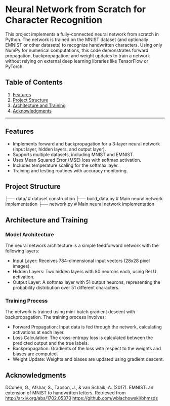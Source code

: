 # Neural Network from Scratch for Character Recognition

This project implements a fully-connected neural network from scratch in Python. The network is trained on the MNIST dataset (and optionally EMNIST or other datasets) to recognize handwritten characters. Using only NumPy for numerical computations, this code demonstrates forward propagation, backpropagation, and weight updates to train a network without relying on external deep learning libraries like TensorFlow or PyTorch.

## Table of Contents
1. [Features](#features)
2. [Project Structure](#project-structure)
3. [Architecture and Training](#training-and-evaluation)
4. [Acknowledgments](#acknowledgments)

---

## Features

- Implements forward and backpropagation for a 3-layer neural network (input layer, hidden layers, and output layer).
- Supports multiple datasets, including MNIST and EMNIST.
- Uses Mean Squared Error (MSE) loss with softmax activation.
- Includes temperature scaling for the softmax layer.
- Training and testing routines with accuracy monitoring.

## Project Structure

├── data/                        # dataset construction
├── build_data.py                # Main neural network implementation
├── network.py                   # Main neural network implementation

## Architecture and Training

### Model Architecture

The neural network architecture is a simple feedforward network with the following layers:

- Input Layer: Receives 784-dimensional input vectors (28x28 pixel images).
- Hidden Layers: Two hidden layers with 80 neurons each, using ReLU activation.
- Output Layer: A softmax layer with 51 output neurons, representing the probability distribution over 51 different characters.

### Training Process

The network is trained using mini-batch gradient descent with backpropagation. The training process involves:

- Forward Propagation: Input data is fed through the network, calculating activations at each layer.
- Loss Calculation: The cross-entropy loss is calculated between the predicted output and the true labels.
- Backpropagation: Gradients of the loss with respect to the weights and biases are computed.
- Weight Update: Weights and biases are updated using gradient descent.

## Acknowledgments

DCohen, G., Afshar, S., Tapson, J., & van Schaik, A. (2017). EMNIST: an extension of MNIST to handwritten letters. Retrieved from http://arxiv.org/abs/1702.05373
https://github.com/wblachowski/bhmsds